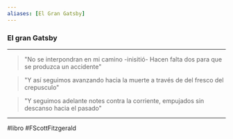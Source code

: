 ```yaml
---
aliases: [El Gran Gatsby]
---
```


### El gran Gatsby
---


>"No se interpondran en mi camino -inisitió- Hacen falta dos para que se produzca un accidente" 

>"Y así seguimos avanzando hacia la muerte a través de del fresco del crepusculo"

>"Y seguimos adelante notes contra la corriente, empujados sin descanso hacia el pasado"

---

#libro #FScottFitzgerald
